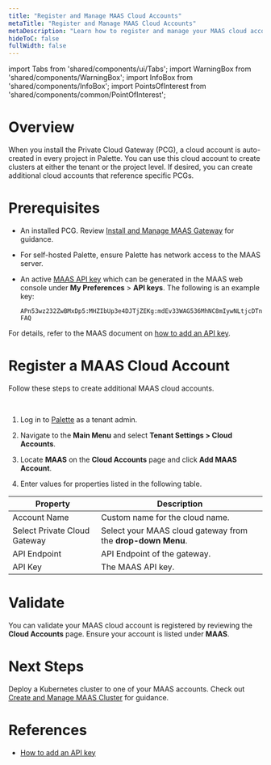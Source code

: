 ```yaml
---
title: "Register and Manage MAAS Cloud Accounts"
metaTitle: "Register and Manage MAAS Cloud Accounts"
metaDescription: "Learn how to register and manage your MAAS cloud accounts in Palette."
hideToC: false
fullWidth: false
---
```


import Tabs from 'shared/components/ui/Tabs';
import WarningBox from 'shared/components/WarningBox';
import InfoBox from 'shared/components/InfoBox';
import PointsOfInterest from 'shared/components/common/PointOfInterest';

# Overview 

When you install the Private Cloud Gateway (PCG), a cloud account is auto-created in every project in Palette. You can use this cloud account to create clusters at either the tenant or the project level. If desired, you can create additional cloud accounts that reference specific PCGs. 

# Prerequisites

- An installed PCG. Review [Install and Manage MAAS Gateway](/clusters/data-center/maas/install-manage-maas-pcg) for guidance.



- For self-hosted Palette, ensure Palette has network access to the MAAS server.



- An active [MAAS API key](https://maas.io/docs/api-authentication-reference) which can be generated in the MAAS web console under **My Preferences** > **API keys**. The following is an example key:

  ``APn53wz232ZwBMxDp5:MHZIbUp3e4DJTjZEKg:mdEv33WAG536MhNC8mIywNLtjcDTnFAQ``

 For details, refer to the MAAS document on [how to add an API key](https://maas.io/docs/how-to-manage-user-accounts#heading--api-key).


# Register a MAAS Cloud Account

Follow these steps to create additional MAAS cloud accounts.

<br />

1. Log in to [Palette](https://console.spectrocloud.com) as a tenant admin. 


2. Navigate to the **Main Menu** and select **Tenant Settings > Cloud Accounts**.


3. Locate **MAAS** on the **Cloud Accounts** page and click **Add MAAS Account**.


4. Enter values for properties listed in the following table.


| Property | Description |
|-----------|-------------|
| Account Name | Custom name for the cloud name. |
| Select Private Cloud Gateway | Select your MAAS cloud gateway from the **drop-down Menu**. |
| API Endpoint | API Endpoint of the gateway.|
| API Key | The MAAS API key. |


# Validate

You can validate your MAAS cloud account is registered by reviewing the **Cloud Accounts** page. Ensure your account is listed under **MAAS**. 

# Next Steps

Deploy a Kubernetes cluster to one of your MAAS accounts. Check out [Create and Manage MAAS Cluster](/clusters/data-center/maas/create-manage-maas-clusters) for guidance.

# References 

- [How to add an API key](https://maas.io/docs/how-to-manage-user-accounts#heading--api-key)

<br />

<br />




